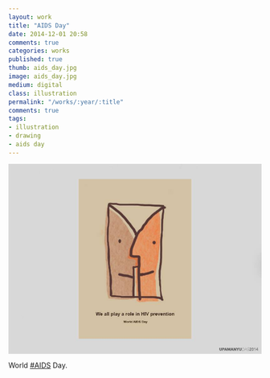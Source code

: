 ```yaml
---
layout: work
title: "AIDS Day"
date: 2014-12-01 20:58
comments: true
categories: works
published: true
thumb: aids_day.jpg
image: aids_day.jpg
medium: digital
class: illustration
permalink: "/works/:year/:title"
comments: true
tags:
- illustration
- drawing
- aids day
---
```

<img src="/images/works/aids_day.jpg" align="middle"/>

World [#AIDS](https://www.facebook.com/hashtag/aids) Day.